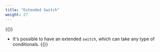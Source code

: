```yaml
---
title: "Extended Switch"
weight: 27
---
```

{{<start>}}
- It's possible to have an extended `switch`, which can take any type of conditionals.
{{<end27>}}

